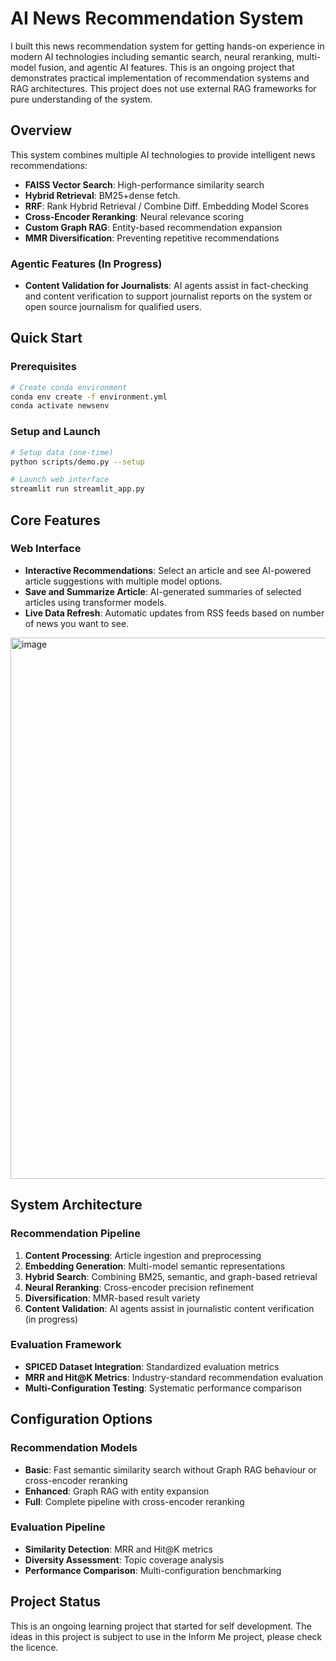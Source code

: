 # AI News Recommendation System

I built this news recommendation system for getting hands-on experience in modern AI technologies including semantic search, neural reranking, multi-model fusion, and agentic AI features. This is an ongoing project that demonstrates practical implementation of recommendation systems and RAG architectures. This project does not use external RAG frameworks for pure understanding of the system.

## Overview

This system combines multiple AI technologies to provide intelligent news recommendations:

- **FAISS Vector Search**: High-performance similarity search
- **Hybrid Retrieval**: BM25+dense fetch.
- **RRF**: Rank Hybrid Retrieval / Combine Diff. Embedding Model Scores
- **Cross-Encoder Reranking**: Neural relevance scoring
- **Custom Graph RAG**: Entity-based recommendation expansion
- **MMR Diversification**: Preventing repetitive recommendations

### Agentic Features (In Progress)
- **Content Validation for Journalists**: AI agents assist in fact-checking and content verification to support journalist reports on the system or open source journalism for qualified users.

## Quick Start

### Prerequisites
```bash
# Create conda environment
conda env create -f environment.yml
conda activate newsenv
```

### Setup and Launch
```bash
# Setup data (one-time)
python scripts/demo.py --setup

# Launch web interface
streamlit run streamlit_app.py
```

## Core Features

### Web Interface
- **Interactive Recommendations**: Select an article and see AI-powered article suggestions with multiple model options.
- **Save and Summarize Article**: AI-generated summaries of selected articles using  transformer models.
- **Live Data Refresh**: Automatic updates from RSS feeds based on number of news you want to see.
<img width="1898" height="866" alt="image" src="https://github.com/user-attachments/assets/e6db368e-4268-46a7-933a-9977b1ea02d1" />


## System Architecture

### Recommendation Pipeline
1. **Content Processing**: Article ingestion and preprocessing
2. **Embedding Generation**: Multi-model semantic representations
3. **Hybrid Search**: Combining BM25, semantic, and graph-based retrieval
4. **Neural Reranking**: Cross-encoder precision refinement
5. **Diversification**: MMR-based result variety
6. **Content Validation**: AI agents assist in journalistic content verification (in progress)

### Evaluation Framework
- **SPICED Dataset Integration**: Standardized evaluation metrics
- **MRR and Hit@K Metrics**: Industry-standard recommendation evaluation
- **Multi-Configuration Testing**: Systematic performance comparison

## Configuration Options

### Recommendation Models
- **Basic**: Fast semantic similarity search without Graph RAG behaviour or cross-encoder reranking
- **Enhanced**: Graph RAG with entity expansion
- **Full**: Complete pipeline with cross-encoder reranking

### Evaluation Pipeline
- **Similarity Detection**: MRR and Hit@K metrics
- **Diversity Assessment**: Topic coverage analysis
- **Performance Comparison**: Multi-configuration benchmarking

## Project Status

This is an ongoing learning project that started for self development. The ideas in this project is subject to use in the Inform Me project, please check the licence.
